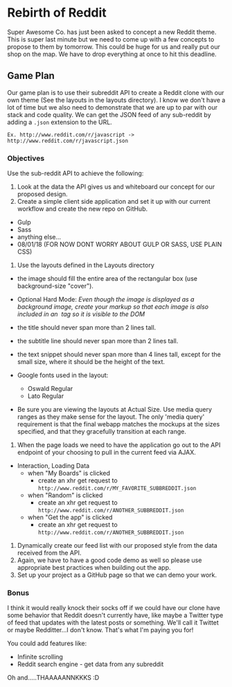 # Rebirth of Reddit

Super Awesome Co. has just been asked to concept a new Reddit theme. This is super last minute but we need to come up with a few concepts to propose to them by tomorrow. This could be huge for us and really put our shop on the map. We have to drop everything at once to hit this deadline.

## Game Plan

Our game plan is to use their subreddit API to create a Reddit clone with our own theme (See the layouts in the layouts directory). I know we don't have a lot of time but we also need to demonstrate that we are up to par with our stack and code quality. We can get the JSON feed of any sub-reddit by adding a `.json` extension to the URL.

`Ex. http://www.reddit.com/r/javascript -> http://www.reddit.com/r/javascript.json`

### Objectives

Use the sub-reddit API to achieve the following:

1.  Look at the data the API gives us and whiteboard our concept for our proposed design.
1.  Create a simple client side application and set it up with our current workflow and create the new repo on GitHub.

- Gulp
- Sass
- anything else...
- 08/01/18 (FOR NOW DONT WORRY ABOUT GULP OR SASS, USE PLAIN CSS)

1.  Use the layouts defined in the Layouts directory

- the image should fill the entire area of the rectangular box (use background-size "cover").

- Optional Hard Mode: _Even though the image is displayed as a background image, create your markup so that each image is also included in an <img> tag so it is visible to the DOM_
- the title should never span more than 2 lines tall.
- the subtitle line should never span more than 2 lines tall.
- the text snippet should never span more than 4 lines tall, except for the small size, where it should be the height of the text.
- Google fonts used in the layout:
  - Oswald Regular
  - Lato Regular
- Be sure you are viewing the layouts at Actual Size. Use media query ranges as they make sense for the layout. The only 'media query' requirement is that the final webapp matches the mockups at the sizes specified, and that they gracefully transition at each range.

1.  When the page loads we need to have the application go out to the API endpoint of your choosing to pull in the current feed via AJAX.

- Interaction, Loading Data
  - when "My Boards" is clicked
    - create an xhr get request to `http://www.reddit.com/r/MY_FAVORITE_SUBBREDDIT.json`
  - when "Random" is clicked
    - create an xhr get request to `http://www.reddit.com/r/ANOTHER_SUBBREDDIT.json`
  - when "Get the app" is clicked
    - create an xhr get request to `http://www.reddit.com/r/ANOTHER_SUBBREDDIT.json`

1.  Dynamically create our feed list with our proposed style from the data received from the API.
1.  Again, we have to have a good code demo as well so please use appropriate best practices when building out the app.
1.  Set up your project as a GitHub page so that we can demo your work.

### Bonus

I think it would really knock their socks off if we could have our clone have some behavior that Reddit doesn't currently have, like maybe a Twitter type of feed that updates with the latest posts or something. We'll call it Twittet or maybe Redditter...I don't know. That's what I'm paying you for!

You could add features like:

- Infinite scrolling
- Reddit search engine - get data from any subreddit

Oh and.....THAAAAANNKKKS :D
